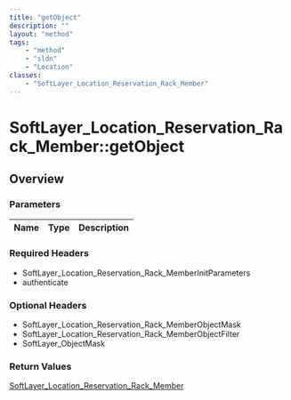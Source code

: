 ```yaml
---
title: "getObject"
description: ""
layout: "method"
tags:
    - "method"
    - "sldn"
    - "Location"
classes:
    - "SoftLayer_Location_Reservation_Rack_Member"
---
```

# SoftLayer_Location_Reservation_Rack_Member::getObject
## Overview 


### Parameters 
|Name | Type | Description |
| --- | --- | --- |


### Required Headers
* SoftLayer_Location_Reservation_Rack_MemberInitParameters
* authenticate

### Optional Headers
* SoftLayer_Location_Reservation_Rack_MemberObjectMask
* SoftLayer_Location_Reservation_Rack_MemberObjectFilter
* SoftLayer_ObjectMask

### Return Values
<a href='/reference/datatypes/SoftLayer_Location_Reservation_Rack_Member'>SoftLayer_Location_Reservation_Rack_Member </a>

